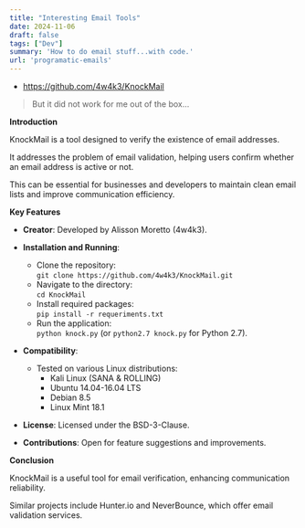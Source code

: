 ```yaml
---
title: "Interesting Email Tools"
date: 2024-11-06
draft: false
tags: ["Dev"]
summary: 'How to do email stuff...with code.'
url: 'programatic-emails'
---
```




* https://github.com/4w4k3/KnockMail


> But it did not work for me out of the box...

**Introduction**

KnockMail is a tool designed to verify the existence of email addresses. 

It addresses the problem of email validation, helping users confirm whether an email address is active or not. 

This can be essential for businesses and developers to maintain clean email lists and improve communication efficiency.

**Key Features**

- **Creator**: Developed by Alisson Moretto (4w4k3).
  
- **Installation and Running**:
  - Clone the repository:  
    `git clone https://github.com/4w4k3/KnockMail.git`
  - Navigate to the directory:  
    `cd KnockMail`
  - Install required packages:  
    `pip install -r requeriments.txt`
  - Run the application:  
    `python knock.py` (or `python2.7 knock.py` for Python 2.7).

- **Compatibility**: 
  - Tested on various Linux distributions: 
    - Kali Linux (SANA & ROLLING)
    - Ubuntu 14.04-16.04 LTS
    - Debian 8.5
    - Linux Mint 18.1

- **License**: Licensed under the BSD-3-Clause.

- **Contributions**: Open for feature suggestions and improvements.

**Conclusion**

KnockMail is a useful tool for email verification, enhancing communication reliability. 

Similar projects include Hunter.io and NeverBounce, which offer email validation services.